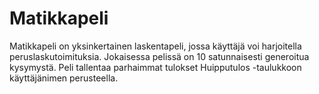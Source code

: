 # Matikkapeli

Matikkapeli on yksinkertainen laskentapeli, jossa käyttäjä voi harjoitella peruslaskutoimituksia.
Jokaisessa pelissä on 10 satunnaisesti generoitua kysymystä.
Peli tallentaa parhaimmat tulokset Huipputulos -taulukkoon käyttäjänimen perusteella. 
